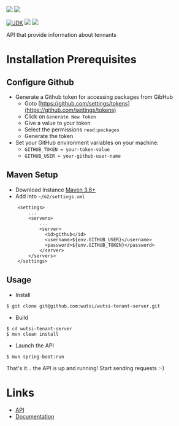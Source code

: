[![](https://github.com/wutsi/wutsi-tenant-server/actions/workflows/master.yml/badge.svg)](https://github.com/wutsi/wutsi-tenant-server/actions/workflows/master.yml)
[![](https://github.com/wutsi/wutsi-tenant-server/actions/workflows/sync_s3.yml/badge.svg)](https://github.com/wutsi/wutsi-tenant-server/actions/workflows/sync_s3.yml)

[![JDK](https://img.shields.io/badge/jdk-11-brightgreen.svg)](https://jdk.java.net/11/)
[![](https://img.shields.io/badge/maven-3.6-brightgreen.svg)](https://maven.apache.org/download.cgi)
![](https://img.shields.io/badge/language-kotlin-blue.svg)

API that provide information about tennants&#10;

# Installation Prerequisites

## Configure Github

- Generate a Github token for accessing packages from GibHub
    - Goto [https://github.com/settings/tokens](https://github.com/settings/tokens)
    - Click on `Generate New Token`
    - Give a value to your token
    - Select the permissions `read:packages`
    - Generate the token
- Set your GitHub environment variables on your machine:
    - `GITHUB_TOKEN = your-token-value`
    - `GITHUB_USER = your-github-user-name`

## Maven Setup

- Download Instance [Maven 3.6+](https://maven.apache.org/download.cgi)
- Add into `~/m2/settings.xml`

```
    <settings>
        ...
        <servers>
            ...
            <server>
              <id>github</id>
              <username>${env.GITHUB_USER}</username>
              <password>${env.GITHUB_TOKEN}</password>
            </server>
        </servers>
    </settings>
```

## Usage

- Install

```
$ git clone git@github.com:wutsi/wutsi-tenant-server.git
```

- Build

```
$ cd wutsi-tenant-server
$ mvn clean install
```

- Launch the API

```
$ mvn spring-boot:run
```

That's it... the API is up and running! Start sending requests :-)

# Links

- [API](https://wutsi.github.io/wutsi-tenant-server/api/)
- [Documentation](docs/)
